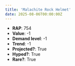 ```yaml
---
title: 'Malachite Rock Helmet'
date: 2025-08-06T00:00:00Z
---
```

- **RAP**: 754
- **Value**: -1
- **Demand level**: -1
- **Trend**: -1
- **Projected?**: True
- **Hyped?**: True
- **Rare?**: True
